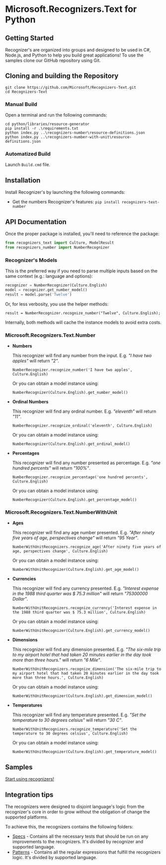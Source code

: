 # Microsoft.Recognizers.Text for Python

## Getting Started

Recognizer's are organized into groups and designed to be used in C#, Node.js, and Python to help you build great applications! To use the samples clone our GitHub repository using Git.

## Cloning and building the Repository

    git clone https://github.com/Microsoft/Recognizers-Text.git
    cd Recognizers-Text

### Manual Build

Open a terminal and run the following commands:

    cd python/libraries/resource-generator
    pip install -r .\requirements.txt
    python index.py ..\recognizers-number\resource-definitions.json
    python index.py ..\recognizers-number-with-unit\resource-definitions.json

### Automatized Build

Launch `Build.cmd` file.

## Installation

Install Recognizer's by launching the following commands:

* Get the numbers Recognizer's features:
`pip install recognizers-text-number`

## API Documentation

Once the proper package is installed, you'll need to reference the package:

````Python
from recognizers_text import Culture, ModelResult
from recognizers_number import NumberRecognizer
````

### Recognizer's Models

This is the preferred way if you need to parse multiple inputs based on the same context (e.g.: language and options):

```Python
recognizer = NumberRecognizer(Culture.English)
model = recognizer.get_number_model()
result = model.parse('Twelve')
```

Or, for less verbosity, you use the helper methods:

`result = NumberRecognizer.recognize_number("Twelve", Culture.English);`

Internally, both methods will cache the instance models to avoid extra costs.

### Microsoft.Recognizers.Text.Number

* **Numbers**

    This recognizer will find any number from the input. E.g. _"I have two apples"_ will return _"2"_.

    `NumberRecognizer.recognize_number('I have two apples', Culture.English)`

    Or you can obtain a model instance using:

    `NumberRecognizer(Culture.English).get_number_model()`


* **Ordinal Numbers**

    This recognizer will find any ordinal number. E.g. _"eleventh"_ will return _"11"_.

    `NumberRecognizer.recognize_ordinal('eleventh', Culture.English)`

    Or you can obtain a model instance using:

    `NumberRecognizer(Culture.English).get_ordinal_model()`


* **Percentages**

    This recognizer will find any number presented as percentage. E.g. _"one hundred percents"_ will return _"100%"_.

    `NumberRecognizer.recognize_percentage('one hundred percents', Culture.English)`

    Or you can obtain a model instance using:

    `NumberRecognizer(Culture.English).get_percentage_model()`

### Microsoft.Recognizers.Text.NumberWithUnit

* **Ages**

    This recognizer will find any age number presented. E.g. _"After ninety five years of age, perspectives change"_ will return _"95 Year"_.

    `NumberWithUnitRecognizers.recognize_age('After ninety five years of age, perspectives change', Culture.English)`

    Or you can obtain a model instance using:

    `NumberWithUnitRecognizer(Culture.English).get_age_model()`


* **Currencies**

    This recognizer will find any currency presented. E.g. _"Interest expense in the 1988 third quarter was $ 75.3 million"_ will return _"75300000 Dollar"_.

    `NumberWithUnitRecognizers.recognize_currency('Interest expense in the 1988 third quarter was $ 75.3 million', Culture.English)`

    Or you can obtain a model instance using:

    `NumberWithUnitRecognizer(Culture.English).get_currency_model()`


* **Dimensions**

    This recognizer will find any dimension presented. E.g. _"The six-mile trip to my airport hotel that had taken 20 minutes earlier in the day took more than three hours."_ will return _"6 Mile"_.

    `NumberWithUnitRecognizers.recognize_dimension('The six-mile trip to my airport hotel that had taken 20 minutes earlier in the day took more than three hours.', Culture.English)`

    Or you can obtain a model instance using:

    `NumberWithUnitRecognizer(Culture.English).get_dimension_model()`


* **Temperatures**

    This recognizer will find any temperature presented. E.g. _"Set the temperature to 30 degrees celsius"_ will return _"30 C"_.

    `NumberWithUnitRecognizers.recognize_temperature('Set the temperature to 30 degrees celsius', Culture.English)`

    Or you can obtain a model instance using:

    `NumberWithUnitRecognizer(Culture.English).get_temperature_model()`


## Samples

[Start using recognizers!](https://github.com/Microsoft/Recognizers-Text/tree/master/Python/samples)

## Integration tips

The recognizers were designed to disjoint language's logic from the recognizer's core in order to grow without the obligation of change the supported platforms.

To achieve this, the recognizers contains the following folders:

* [Specs](https://github.com/Microsoft/Recognizers-Text/tree/master/Specs) - Contains all the necessary tests that should be run on any improvements to the recognizers. It's divided by recognizer and supported language.
* [Patterns](https://github.com/Microsoft/Recognizers-Text/tree/master/Patterns)  - Contains all the regular expressions that fulfill the recognizers logic. It's divided by supported language.
